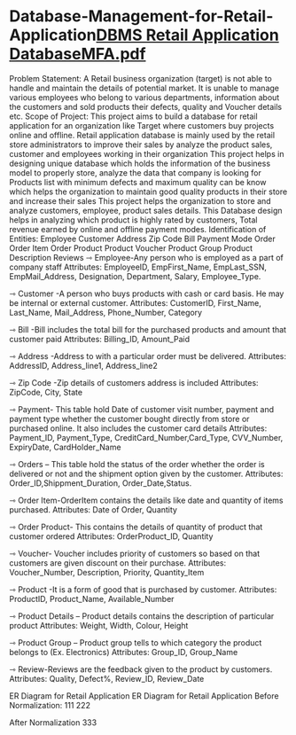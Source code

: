 # Database-Management-for-Retail-Application[DBMS Retail Application DatabaseMFA.pdf](https://github.com/JatinKhudania1/Database-Management-for-Retail-Application/files/9854398/DBMS.Retail.Application.DatabaseMFA.pdf)
Problem Statement:
A Retail business organization (target) is not able to handle and maintain the details of potential market.
It is unable to manage various employees who belong to various departments, information about the customers and sold products their defects, quality and Voucher details etc.
Scope of Project:
This project aims to build a database for retail application for an organization like Target where customers buy projects online and offline.
Retail application database is mainly used by the retail store administrators to improve their sales by analyze the product sales, customer and employees working in their organization
This project helps in designing unique database which holds the information of the business model to properly store, analyze the data that company is looking for
Products list with minimum defects and maximum quality can be know which helps the organization to maintain good quality products in their store and increase their sales
This project helps the organization to store and analyze customers, employee, product sales details.
This Database design helps in analyzing which product is highly rated by customers, Total revenue earned by online and offline payment modes.
Identification of Entities:
Employee
Customer
Address
Zip Code
Bill
Payment Mode
Order
Order Item
Order Product
Product
Voucher
Product Group
Product Description
Reviews
⇾ Employee-Any person who is employed as a part of company staff Attributes: EmployeeID, EmpFirst_Name, EmpLast_SSN, EmpMail_Address, Designation, Department, Salary, Employee_Type.

⇾ Customer -A person who buys products with cash or card basis. He may be internal or external customer. Attributes: CustomerID, First_Name, Last_Name, Mail_Address, Phone_Number, Category

⇾ Bill -Bill includes the total bill for the purchased products and amount that customer paid Attributes: Billing_ID, Amount_Paid

⇾ Address -Address to with a particular order must be delivered. Attributes: AddressID, Address_line1, Address_line2

⇾ Zip Code -Zip details of customers address is included Attributes: ZipCode, City, State

⇾ Payment- This table hold Date of customer visit number, payment and payment type whether the customer bought directly from store or purchased online. It also includes the customer card details Attributes: Payment_ID, Payment_Type, CreditCard_Number,Card_Type, CVV_Number, ExpiryDate, CardHolder_Name

⇾ Orders – This table hold the status of the order whether the order is delivered or not and the shipment option given by the customer. Attributes: Order_ID,Shippment_Duration, Order_Date,Status.

⇾ Order Item-OrderItem contains the details like date and quantity of items purchased. Attributes: Date of Order, Quantity

⇾ Order Product- This contains the details of quantity of product that customer ordered Attributes: OrderProduct_ID, Quantity

⇾ Voucher- Voucher includes priority of customers so based on that customers are given discount on their purchase. Attributes: Voucher_Number, Description, Priority, Quantity_Item

⇾ Product -It is a form of good that is purchased by customer. Attributes: ProductID, Product_Name, Available_Number

⇾ Product Details – Product details contains the description of particular product Attributes: Weight, Width, Colour, Height

⇾ Product Group – Product group tells to which category the product belongs to (Ex. Electronics) Attributes: Group_ID, Group_Name

⇾ Review-Reviews are the feedback given to the product by customers. Attributes: Quality, Defect%, Review_ID, Review_Date

ER Diagram for Retail Application
ER Diagram for Retail Application Before Normalization:
111 222

After Normalization
333
